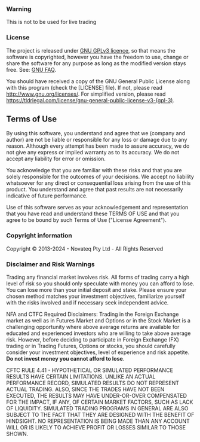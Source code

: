 ### Warning

This is not to be used for live trading

### License

The project is released under [GNU GPLv3 licence](https://www.gnu.org/licenses/quick-guide-gplv3.html),
so that means the software is copyrighted, however you have the freedom to use, change or share the software
for any purpose as long as the modified version stays free. See: [GNU FAQ](https://www.gnu.org/licenses/gpl-faq.html).

You should have received a copy of the GNU General Public License along with this program
(check the [LICENSE] file).
If not, please read <http://www.gnu.org/licenses/>.
For simplified version, please read <https://tldrlegal.com/license/gnu-general-public-license-v3-(gpl-3)>.

## Terms of Use

By using this software, you understand and agree that we (company and author)
are not be liable or responsible for any loss or damage due to any reason.
Although every attempt has been made to assure accuracy,
we do not give any express or implied warranty as to its accuracy.
We do not accept any liability for error or omission.

You acknowledge that you are familiar with these risks
and that you are solely responsible for the outcomes of your decisions.
We accept no liability whatsoever for any direct or consequential loss arising from the use of this product.
You understand and agree that past results are not necessarily indicative of future performance.

Use of this software serves as your acknowledgement and representation that you have read and understand
these TERMS OF USE and that you agree to be bound by such Terms of Use ("License Agreement").

### Copyright information

Copyright © 2013-2024 - Novateq Pty Ltd - All Rights Reserved

### Disclaimer and Risk Warnings

Trading any financial market involves risk.
All forms of trading carry a high level of risk so you should only speculate with money you can afford to lose.
You can lose more than your initial deposit and stake.
Please ensure your chosen method matches your investment objectives,
familiarize yourself with the risks involved and if necessary seek independent advice.

NFA and CTFC Required Disclaimers:
Trading in the Foreign Exchange market as well as in Futures Market and Options or in the Stock Market
is a challenging opportunity where above average returns are available for educated and experienced investors
who are willing to take above average risk.
However, before deciding to participate in Foreign Exchange (FX) trading or in Trading Futures, Options or stocks,
you should carefully consider your investment objectives, level of experience and risk appetite.
**Do not invest money you cannot afford to lose**.

CFTC RULE 4.41 - HYPOTHETICAL OR SIMULATED PERFORMANCE RESULTS HAVE CERTAIN LIMITATIONS.
UNLIKE AN ACTUAL PERFORMANCE RECORD, SIMULATED RESULTS DO NOT REPRESENT ACTUAL TRADING.
ALSO, SINCE THE TRADES HAVE NOT BEEN EXECUTED, THE RESULTS MAY HAVE UNDER-OR-OVER COMPENSATED FOR THE IMPACT,
IF ANY, OF CERTAIN MARKET FACTORS, SUCH AS LACK OF LIQUIDITY. SIMULATED TRADING PROGRAMS IN GENERAL
ARE ALSO SUBJECT TO THE FACT THAT THEY ARE DESIGNED WITH THE BENEFIT OF HINDSIGHT.
NO REPRESENTATION IS BEING MADE THAN ANY ACCOUNT WILL OR IS LIKELY TO ACHIEVE PROFIT OR LOSSES SIMILAR TO THOSE SHOWN.



